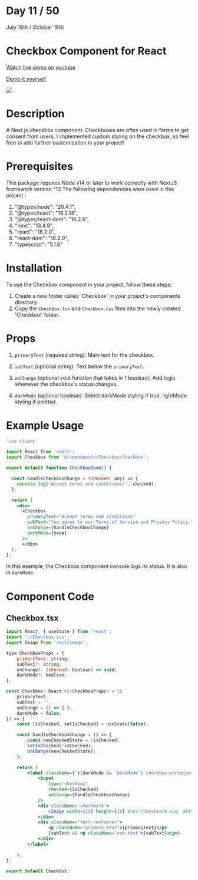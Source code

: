 # Day 11 / 50

July 18th / October 16th

# Checkbox Component for React 
<a href="https://youtu.be/cXnAICsWmyA" target="_blank">Watch live demo on youtube</a>

<a href="https:/ / 50daysofcomponents.netlify.app/checkbox" target="_blank">Demo it yourself</a>

<a href="https://youtu.be/cXnAICsWmyA" target="_blank"><img src="https://cdn.discordapp.com/attachments/715319623637270638/1130897523393970336/image.png"/></a>  

# Description 

A Next.js checkbox component. Checkboxes are often used in forms to get consent from users. I implemented custom styling on the checkbox, so feel free to add further customization in your project!

# Prerequisites
This package requires Node v14 or later to work correctly with NextJS framework version ^13
The following dependencies were used in this project :
1. "@types/node": "20.4.1",
2. "@types/react": "18.2.14",
3. "@types/react-dom": "18.2.6",
4. "next": "13.4.9",
5. "react": "18.2.0",
6. "react-dom": "18.2.0",
7. "typescript": "5.1.6"


# Installation 

To use the Checkbox component in your project, follow these steps:

1. Create a new folder called 'Checkbox' in your project's components directory.
2. Copy the `Checkbox.tsx` and `Checkbox.css` files into the newly created 'Checkbox' folder.

# Props 

1. `primaryText` (required string): Main text for the checkbox.

2. `subText` (optional string): Text below the `primaryText`.
3. `onChange` (optional void function that takes in 1 boolean): Add logic whenever the checkbox's status changes.
4. `darkMode` (optional boolean): Select darkMode styling if true, lightMode styling if omitted. 

# Example Usage
```jsx
'use client'

import React from 'react';
import Checkbox from '@/components/Checkbox/Checkbox';

export default function CheckboxDemo() {

  const handleCheckboxChange = (checked: any) => {
    console.log('Accept terms and conditions:', checked);
  };

  return (
    <div>
      <Checkbox
        primaryText="Accept terms and conditions"
        subText="You agree to our Terms of Service and Privacy Policy."
        onChange={handleCheckboxChange}
        darkMode={true}
      />
      </div>
  );
};


```
In this example, the Checkbox component console.logs its status. It is also in  `darkMode`.

# Component Code 

## Checkbox.tsx
```jsx
import React, { useState } from 'react';
import './Checkbox.css';
import Image from 'next/image';

type CheckboxProps = {
    primaryText: string;
    subText?: string;
    onChange?: (checked: boolean) => void;
    darkMode?: boolean;
};

const Checkbox: React.FC<CheckboxProps> = ({
    primaryText,
    subText = '',
    onChange = () => { },
    darkMode = false,
}) => {
    const [isChecked, setIsChecked] = useState(false);

    const handleCheckboxChange = () => {
        const newCheckedState = !isChecked;
        setIsChecked(!isChecked);
        onChange(newCheckedState);
    };

    return (
        <label className={`${darkMode && 'darkMode'} checkbox-container`}>
            <input
                type="checkbox"
                checked={isChecked}
                onChange={handleCheckboxChange}
            />
            <div className='checkmark'>
                <Image width={10} height={10} src='/checkmark.svg' alt='checkmark' />
            </div>
            <div className="text-container">
                <p className="primary-text">{primaryText}</p>
                {subText && <p className="sub-text">{subText}</p>}
            </div>
        </label>

    );
};

export default Checkbox;
```
 
